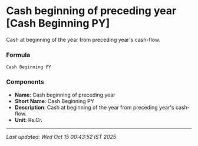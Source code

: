 # Cash beginning of preceding year [Cash Beginning PY]
Cash at beginning of the year from preceding year's cash-flow.

### Formula
```text
Cash Beginning PY
```


### Components
- **Name**: Cash beginning of preceding year
- **Short Name**: Cash Beginning PY
- **Description**: Cash at beginning of the year from preceding year's cash-flow.
- **Unit**: Rs.Cr.

---
*Last updated: Wed Oct 15 00:43:52 IST 2025*
